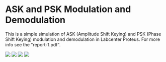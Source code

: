 # ASK and PSK Modulation and Demodulation
This is a simple simulation of ASK (Amplitude Shift Keying) and PSK (Phase Shift Keying) modulation and demodulation in Labcenter Proteus.
For more info see the "report-1.pdf".

![](https://i.imgur.com/260ktwR.jpg)
![](https://i.imgur.com/r2jRRPf.png)
![](https://i.imgur.com/gaM5vFi.png)
![](https://i.imgur.com/U6Bkx39.png)
